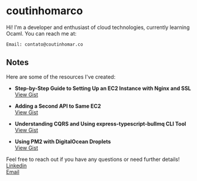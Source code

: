 # coutinhomarco
Hi! I'm a developer and enthusiast of cloud technologies, currently learning Ocaml. You can reach me at:

    Email: contato@coutinhomar.co

## Notes

Here are some of the resources I've created:

- **Step-by-Step Guide to Setting Up an EC2 Instance with Nginx and SSL**  
  [View Gist](https://gist.github.com/coutinhomarco/77336a4cac563ea7fa670e10d09222ec)

- **Adding a Second API to Same EC2**  
  [View Gist](https://gist.github.com/coutinhomarco/97d3518c98869c4dfc96384ee296faac)

- **Understanding CQRS and Using express-typescript-bullmq CLI Tool**<br/>
  [View Gist](https://gist.github.com/coutinhomarco/5af53431c142eba58e4fa989d174fff8)

- **Using PM2 with DigitalOcean Droplets**<br/>
  [View Gist](https://gist.github.com/coutinhomarco/debe754744b816cd0a482198cda275d7)

  
Feel free to reach out if you have any questions or need further details!
<br>
[Linkedin](https://www.linkedin.com/in/coutinhomarco/)
<br>
[Email](mailto:contato@coutinhomar.co)

